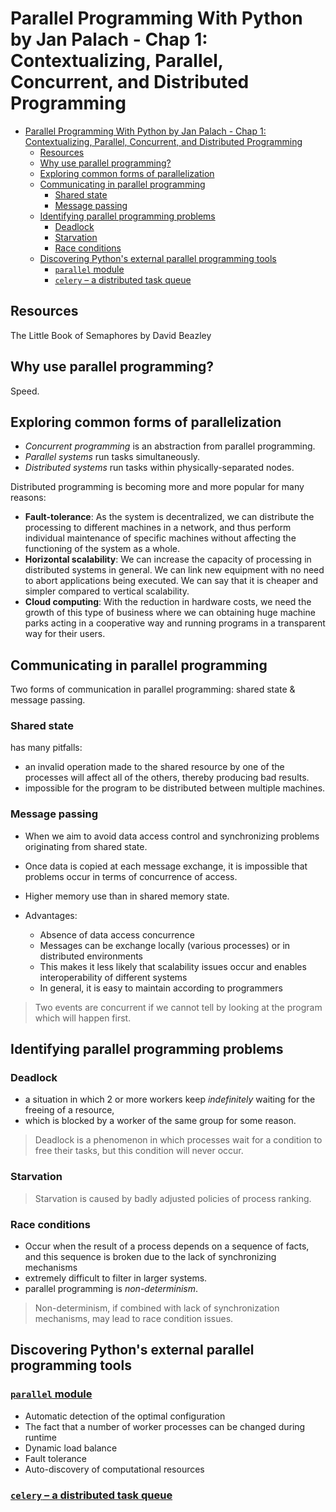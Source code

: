# Parallel Programming With Python by Jan Palach - Chap 1: Contextualizing, Parallel, Concurrent, and Distributed Programming

<!-- toc orderedList:0 -->

- [Parallel Programming With Python by Jan Palach - Chap 1: Contextualizing, Parallel, Concurrent, and Distributed Programming](#parallel-programming-with-python-by-jan-palach-chap-1-contextualizing-parallel-concurrent-and-distributed-programming)
	- [Resources](#resources)
	- [Why use parallel programming?](#why-use-parallel-programming)
	- [Exploring common forms of parallelization](#exploring-common-forms-of-parallelization)
	- [Communicating in parallel programming](#communicating-in-parallel-programming)
		- [Shared state](#shared-state)
		- [Message passing](#message-passing)
	- [Identifying parallel programming problems](#identifying-parallel-programming-problems)
		- [Deadlock](#deadlock)
		- [Starvation](#starvation)
		- [Race conditions](#race-conditions)
	- [Discovering Python's external parallel programming tools](#discovering-pythons-external-parallel-programming-tools)
		- [`parallel` module](#parallel-modulehttpparallelpythoncom)
		- [`celery` – a distributed task queue](#celery-a-distributed-task-queuehttpceleryprojectorg)

<!-- tocstop -->

 ## Resources

The Little Book of Semaphores by David Beazley

## Why use parallel programming?

Speed.

## Exploring common forms of parallelization

- _Concurrent programming_ is an abstraction from parallel programming.
- _Parallel systems_ run tasks simultaneously.
- _Distributed systems_ run tasks within physically-separated nodes.

Distributed programming is becoming more and more popular for many reasons:

- **Fault-tolerance**: As the system is decentralized, we can distribute the processing to different machines in a network, and thus perform individual maintenance of specific machines without affecting the functioning of the system as a whole.
- **Horizontal scalability**: We can increase the capacity of processing in distributed systems in general. We can link new equipment with no need to abort applications being executed. We can say that it is cheaper and simpler compared to vertical scalability.
- **Cloud computing**: With the reduction in hardware costs, we need the growth of this type of business where we can obtaining huge machine parks acting in a cooperative way and running programs in a transparent way for their users.

## Communicating in parallel programming

Two forms of communication in parallel programming: shared state & message passing.

### Shared state

has many pitfalls:

- an invalid operation made to the shared resource by one of the processes will affect all of the others, thereby producing bad results.
- impossible for the program to be distributed between multiple machines.

### Message passing

- When we aim to avoid data access control and synchronizing problems originating from shared state.
- Once data is copied at each message exchange, it is impossible that problems occur in terms of concurrence of access.
- Higher memory use than in shared memory state.
- Advantages:

  - Absence of data access concurrence
  - Messages can be exchange locally (various processes) or in distributed environments
  - This makes it less likely that scalability issues occur and enables interoperability of different systems
  - In general, it is easy to maintain according to programmers

> Two events are concurrent if we cannot tell by looking at the program which will happen first.

## Identifying parallel programming problems

### Deadlock

- a situation in which 2 or more workers keep _indefinitely_ waiting for the freeing of a resource,
- which is blocked by a worker of the same group for some reason.

> Deadlock is a phenomenon in which processes wait for a condition to free their tasks, but this condition will never occur.

### Starvation

> Starvation is caused by badly adjusted policies of process ranking.

### Race conditions

- Occur when the result of a process depends on a sequence of facts, and this sequence is broken due to the lack of synchronizing mechanisms
- extremely difficult to filter in larger systems.
- parallel programming is _non-determinism_.

> Non-determinism, if combined with lack of synchronization mechanisms, may lead to race condition issues.

## Discovering Python's external parallel programming tools

### [`parallel` module](http://parallelpython.com)

- Automatic detection of the optimal configuration
- The fact that a number of worker processes can be changed during runtime
- Dynamic load balance
- Fault tolerance
- Auto-discovery of computational resources

### [`celery` – a distributed task queue](http://celeryproject.org)
